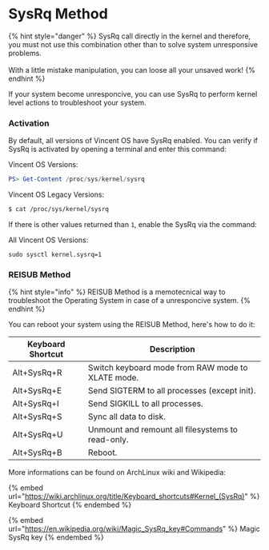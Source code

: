 # SysRq Method

{% hint style="danger" %}
SysRq call directly in the kernel and therefore, you must not use this combination other than to solve system unresponsive problems.\
\
With a little mistake manipulation, you can loose all your unsaved work!
{% endhint %}

If your system become unresponcive, you can use SysRq to perform kernel level actions to troubleshoot your system.

### Activation

By default, all versions of Vincent OS have SysRq enabled. You can verify if SysRq is activated by opening a terminal and enter this command:

Vincent OS Versions:

```powershell
PS> Get-Content /proc/sys/kernel/sysrq
```

Vincent OS Legacy Versions:

```bash
$ cat /proc/sys/kernel/sysrq
```

If there is other values returned than `1`, enable the SysRq via the command:

All Vincent OS Versions:

```
sudo sysctl kernel.sysrq=1
```

### REISUB Method

{% hint style="info" %}
REISUB Method is a memotecnical way to troubleshoot the Operating System in case of a unresponcive system.
{% endhint %}

You can reboot your system using the REISUB Method, here's how to do it:

| Keyboard Shortcut | Description                                       |
| ----------------- | ------------------------------------------------- |
| Alt+SysRq+R       | Switch keyboard mode from RAW mode to XLATE mode. |
| Alt+SysRq+E       | Send SIGTERM to all processes (except init).      |
| Alt+SysRq+I       | Send SIGKILL to all processes.                    |
| Alt+SysRq+S       | Sync all data to disk.                            |
| Alt+SysRq+U       | Unmount and remount all filesystems to read-only. |
| Alt+SysRq+B       | Reboot.                                           |

More informations can be found on ArchLinux wiki and Wikipedia:

{% embed url="https://wiki.archlinux.org/title/Keyboard_shortcuts#Kernel_(SysRq)" %}
Keyboard Shortcut
{% endembed %}

{% embed url="https://en.wikipedia.org/wiki/Magic_SysRq_key#Commands" %}
Magic SysRq key
{% endembed %}
